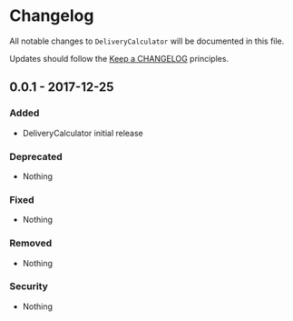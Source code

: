 # Changelog

All notable changes to `DeliveryCalculator` will be documented in this file.

Updates should follow the [Keep a CHANGELOG](http://keepachangelog.com/) principles.

## 0.0.1 - 2017-12-25

### Added
- DeliveryCalculator initial release

### Deprecated
- Nothing

### Fixed
- Nothing

### Removed
- Nothing

### Security
- Nothing
